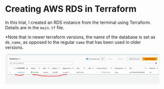 # Creating AWS RDS in Terraform

In this trial, I created an RDS instance from the terminal using Terraform. Details are in the `main.tf` file.

*Note that in newer terraform versions, the name of the database is set as `db_name`, as opposed to the regular `name` that has been used in older versions.

![RDS](images/rds.png)
